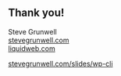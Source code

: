 ## Thank you!

Steve Grunwell<br>
[stevegrunwell.com](https://stevegrunwell.com)<br>
[liquidweb.com](https://www.liquidweb.com)

[stevegrunwell.com/slides/wp-cli](https://stevegrunwell.com/slides/wp-cli) <!-- .element: class="slides-link" -->
